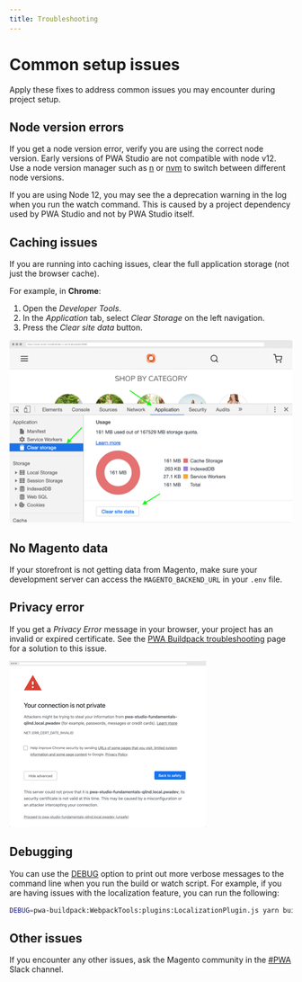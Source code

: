 ```yaml
---
title: Troubleshooting
---
```


# Common setup issues

Apply these fixes to address common issues you may encounter during project setup.

## Node version errors

If you get a node version error, verify you are using the correct node version.
Early versions of PWA Studio are not compatible with node v12.
Use a node version manager such as [n][] or [nvm][] to switch between different node versions.

[n]: https://github.com/tj/n
[nvm]: https://github.com/nvm-sh/nvm/

If you are using Node 12, you may see the a deprecation warning in the log when you run the watch command.
This is caused by a project dependency used by PWA Studio and not by PWA Studio itself.

## Caching issues

If you are running into caching issues, clear the full application storage (not just the browser cache).

For example, in **Chrome**:

1. Open the _Developer Tools_.
2. In the _Application_ tab, select _Clear Storage_ on the left navigation.
3. Press the _Clear site data_ button.

![clear storage](./images/clear-storage.png)

## No Magento data

If your storefront is not getting data from Magento, make sure your development server can access the `MAGENTO_BACKEND_URL` in your `.env` file.

## Privacy error

If you get a _Privacy Error_ message in your browser, your project has an invalid or expired certificate.
See the [PWA Buildpack troubleshooting][] page for a solution to this issue.

<!-- TODO: Fix this link -->

[pwa buildpack troubleshooting]: pwa-buildpack/troubleshooting/#untrusted-ssl-cert

![privacy error](./images/privacy-error.png)

## Debugging

You can use the [DEBUG][] option to print out more verbose messages to the command line when you run the build or watch script.
For example, if you are having issues with the localization feature, you can run the following:

```sh
DEBUG=pwa-buildpack:WebpackTools:plugins:LocalizationPlugin.js yarn build
```

[debug]: https://github.com/visionmedia/debug
## Other issues

If you encounter any other issues, ask the Magento community in the [#PWA][] Slack channel.

[#pwa]: https://magentocommeng.slack.com/messages/C71HNKYS2
